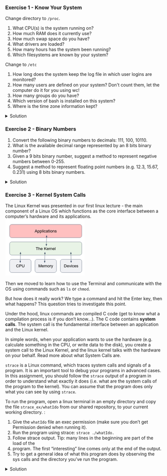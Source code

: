### Exercise 1 - Know Your System
Change directory to `/proc`.
1. What CPU(s) is the system running on?
1. How much RAM does it currently use?
1. How much swap space do you have?
1. What drivers are loaded?
1. How many hours has the system been running?
1. Which filesystems are known by your system?

  Change to `/etc`

1. How long does the system keep the log file in which user logins are monitored?
1. How many users are defined on your system? Don't count them, let the computer do it for you using wc!
1. How many groups do you have?
1. Which version of bash is installed on this system?
1. Where is the time zone information kept?

<details>
  <summary>
    Solution
  </summary>

```bash
myuser@hostname:~$ cd /proc

# a solution 
myuser@hostname:/proc$ cat cpuinfo

# b solution 
myuser@hostname:/proc$ cat meminfo

# c solution 
myuser@hostname:/proc$ cat swaps

# d solution 
myuser@hostname:/proc$ cat modules

# e solution 
myuser@hostname:/proc$ cat uptime

# f solution 
myuser@hostname:/proc$ cat filesystems

myuser@hostname:/proc$ cd /etc

# g solution 
myuser@hostname:/etc$ cat logrotate.conf

# h solution 
myuser@hostname:/etc$ cat passwd | wc -l

# i solution 
myuser@hostname:/etc$ cat group

# j solution 
myuser@hostname:/etc$ bash --version

# k solution 
myuser@hostname:/etc$ ls -l localtime
```
</details>

### Exercise 2 - Binary Numbers
1. Convert the following binary numbers to decimals: 111, 100, 10110.
1. What is the available decimal range represented by an 8 bits binary number?
1. Given a 9 bits binary number, suggest a method to represent negative numbers between 0-255.
1. Suggest a method to represent floating point numbers (e.g. 12.3,  15.67, 0.231) using 8 bits binary numbers.

<details>
  <summary>
    Solution
  </summary>

1. To convert a binary number to decimal, you can use the following method: Starting from the rightmost digit of the binary number, multiply each digit by two to the power of its position, counting from 0 for the rightmost digit. Then, sum the results of these multiplications to obtain the decimal equivalent of the binary number.
For example:
   - 111 in binary is equal to: 1 * 2^2 + 1 * 2^1 + 1 * 2^0 = 4 + 2 + 1 = 7 in decimal.
   - 100 in binary is equal to: 1 * 2^2 + 0 * 2^1 + 0 * 2^0 = 4 + 0 + 0 = 4 in decimal.
   - 10110 in binary is equal to: 1 * 2^4 + 0 * 2^3 + 1 * 2^2 + 1 * 2^1 + 0 * 2^0 = 16 + 0 + 4 + 2 + 0 = 22 in decimal.
1. An 8-bit binary number can represent a range of decimal numbers from 0 to 255 (2^8 - 1). This is because there are 8 digits (or bits) in the binary number, and each digit can have one of two possible values (0 or 1), giving a total of 2^8 (256) possible combinations of digits.
1. One common method for representing negative numbers is using the leftmost bit to represent the sign - 0 for positive, 1 for negative. 
1. First 4 bits for the integer part and the rest 4 bits for the fractional part.
</details>

### Exercise 3 - Kernel System Calls
The Linux Kernel was presented in our first linux lecture - the main component of a Linux OS which functions as the core interface between a computer’s hardware and its applications.
![.guides/img/image2](./image2.png)

Then we moved to learn how to use the Terminal and communicate with the OS using commands such as `ls` or `chmod`.

But how does it really work? We type a command and hit the Enter key, then what happens? This question tries to investigate this point.

Under the hood, linux commands are compiled C code (get to know what a compilation process is if you don’t know…). The C code contains **system calls**. The system call is the fundamental interface between an application and the Linux kernel.

In simple words, when your application wants to use the hardware (e.g. calculate something in the CPU, or write data to the disk), you create a system call to the Linux Kernel, and the linux kernel talks with the hardware on your behalf. Read more about what System Calls are.

`strace` is a Linux command, which traces system calls and signals of a program. It is an important tool to debug your programs in advanced cases. In this assignment, you should follow the `strace` output of a program in order to understand what exactly it does (i.e. what are the system calls of the program to the kernel). You can assume that the program does only what you can see by using `strace`.

To run the program, open a linux terminal in an empty directory and copy the file `strace_ex/whatIdo` from our shared repository, to your current working directory. :
1. Give the `whatIdo` file an exec permission (make sure you don’t get Permission denied when running it).
1. Run the program using strace: `strace ./whatIdo.`
1. Follow strace output. Tip: many lines in the beginning are part of the load of the
1. program. The first “interesting” line comes only at the end of the output.
1. Try to get a general idea of what this program does by observing the sys calls and the directory you’ve run the program.

<details>
  <summary>
    Solution
  </summary>

The program creates a directory called `welcomeToDevOpsBootcampElevation`. Under this directory, the program creates the file `goodLuck` and writes “There you go… tell me what I do…” in it.
</details>